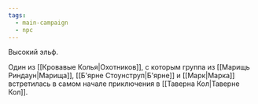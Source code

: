 ```yaml
---
tags:
  - main-campaign
  - npc
---
```


Высокий эльф.

Один из [[Кровавые Колья|Охотников]], с которым группа из [[Марищь Риндаун|Марища]], [[Б'ярне Стоунструп|Б'ярне]] и [[Марк|Марка]] встретилась в самом начале приключения в [[Таверна Кол|Таверне Кол]].